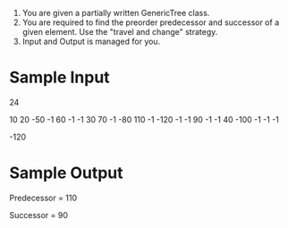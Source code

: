1. You are given a partially written GenericTree class.
2. You are required to find the preorder predecessor and successor of a given element. Use the "travel and change" strategy.
3. Input and Output is managed for you.


# Sample Input

24

10 20 -50 -1 60 -1 -1 30 70 -1 -80 110 -1 -120 -1 -1 90 -1 -1 40 -100 -1 -1 -1

-120

# Sample Output

Predecessor = 110

Successor = 90